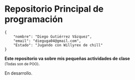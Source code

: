 # Repositorio Principal de programación

```
{
    "nombre": "Diego Gutiérrez Vázquez",
    "email": "dieguga04@gmail.com",
    "Estado": "Jugando con Willyrex de chill"
}
```
<strong>Este repositorio va sobre mis pequeñas actividades de clase</strong>    
<small>(Todas son de POO)</small>.

En desarrollo.

